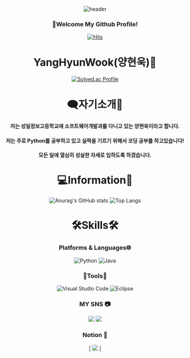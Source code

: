 <div align="center">
  
  ![header](https://capsule-render.vercel.app/api?type=cylinder&color=BEF781&height=150&section=header&text=Welcome&fontColor=ffffff&fontSize=70&animation=fadeIn&fontAlignY=55)
</a>
</div>

<div align=center>
  
### 👋Welcome My Github Profile!
 
<div align=center>
 
[![Hits](https://hits.seeyoufarm.com/api/count/incr/badge.svg?url=https%3A%2F%2Fgithub.com%2Fbadapiri&count_bg=%23010101&title_bg=%237C7A7A&icon=&icon_color=%23E7E7E7&title=hits&edge_flat=false)](https://hits.seeyoufarm.com)
</div>

<div align=center>
 
# YangHyunWook(양현욱)🤗
[![Solved.ac Profile](http://mazassumnida.wtf/api/v2/generate_badge?boj=badapiri1004)](https://solved.ac/badapiri1004/)

# 🗨자기소개💬<br>
<h4> 저는 성일정보고등학교에 소프트웨어개발과를 다니고 있는 양현욱이라고 합니다.</h4>
<h4> 저는 주로 Python를 공부하고 있고 실력을 기르기 위해서 코딩 공부를 하고있습니다!</h4>
<h4> 모든 일에 열심히 성실한 자세로 임하도록 하겠습니다.</h4>

# 💻Information💾<br>
![Anurag's GitHub stats](https://github-readme-stats.vercel.app/api?username=badapiri&show_icons=true&theme=radical)
![Top Langs](https://github-readme-stats.vercel.app/api/top-langs/?username=badapiri&layout=compact&theme=tokyonight)

# 🛠Skills🛠<br>
### Platforms & Languages🌐
![Python](https://img.shields.io/badge/Python-3776AB.svg?&style=for-the-badge&logo=Python&logoColor=white)
![Java](https://img.shields.io/badge/Java-0B4984.svg?style=for-the-badge&logo=openjdk&logoColor=white)

### 🔧Tools🔨<br>
![Visual Studio Code](https://img.shields.io/badge/Visual%20Studio%20Code-007ACC.svg?&style=for-the-badge&logo=Visual%20Studio%20Code&logoColor=white)
![Eclipse](https://img.shields.io/badge/Eclipse-2C2255.svg?&style=for-the-badge&logo=Eclipse&logocolor=white)

### MY SNS 📷<br>
<a href="https://www.facebook.com/profile.php?id=100015477844487" target="_blank"><img src="https://img.shields.io/badge/양현욱-1877F2?style=flat-square&logo=Facebook&logoColor=white"/></a>
<a href="https://www.instagram.com/badapiri50/" target="_blank"><img src="https://img.shields.io/badge/@badapiri50-E4405F?style=flat-square&logo=instagram&logoColor=white"/></a>
 
### Notion 📄 <br>
| <a href="https://www.notion.so/HELLO-7298a232e79847439430da420b6b862b" target="_blank"><img src="https://img.shields.io/badge/양현욱-FFFFFF?style=flat-square&logo=notion&logoColor=black"/></a> |
